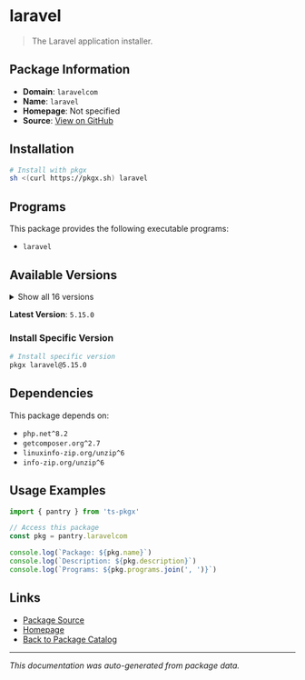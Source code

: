 # laravel

> The Laravel application installer.

## Package Information

- **Domain**: `laravelcom`
- **Name**: `laravel`
- **Homepage**: Not specified
- **Source**: [View on GitHub](https://github.com/pkgxdev/pantry/tree/main/projects/laravel.com/package.yml)

## Installation

```bash
# Install with pkgx
sh <(curl https://pkgx.sh) laravel
```

## Programs

This package provides the following executable programs:

- `laravel`

## Available Versions

<details>
<summary>Show all 16 versions</summary>

- `5.15.0`, `5.14.1`, `5.14.0`, `5.13.0`, `5.12.2`
- `5.12.1`, `5.12.0`, `5.11.2`, `5.11.1`, `5.11.0`
- `5.10.0`, `5.9.2`, `5.9.1`, `5.9.0`, `5.8.5`
- `5.8.3`

</details>

**Latest Version**: `5.15.0`

### Install Specific Version

```bash
# Install specific version
pkgx laravel@5.15.0
```

## Dependencies

This package depends on:

- `php.net^8.2`
- `getcomposer.org^2.7`
- `linuxinfo-zip.org/unzip^6`
- `info-zip.org/unzip^6`

## Usage Examples

```typescript
import { pantry } from 'ts-pkgx'

// Access this package
const pkg = pantry.laravelcom

console.log(`Package: ${pkg.name}`)
console.log(`Description: ${pkg.description}`)
console.log(`Programs: ${pkg.programs.join(', ')}`)
```

## Links

- [Package Source](https://github.com/pkgxdev/pantry/tree/main/projects/laravel.com/package.yml)
- [Homepage](#)
- [Back to Package Catalog](../package-catalog.md)

---

*This documentation was auto-generated from package data.*
